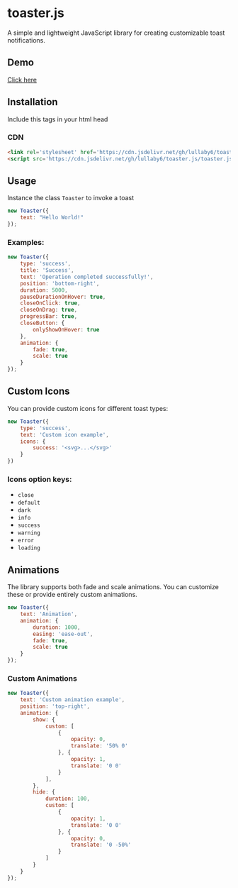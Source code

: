 # toaster.js

A simple and lightweight JavaScript library for creating customizable toast notifications.

## Demo

[Click here](https://lullaby6.github.io/toaster.js/)

## Installation

Include this tags in your html head

### CDN

```html
<link rel='stylesheet' href='https://cdn.jsdelivr.net/gh/lullaby6/toaster.js/toaster.css'>
<script src='https://cdn.jsdelivr.net/gh/lullaby6/toaster.js/toaster.js'></script>
```

## Usage

Instance the class `Toaster` to invoke a toast

```js
new Toaster({
	text: "Hello World!"
});
```

### Examples:

```js
new Toaster({
	type: 'success',
	title: 'Success',
	text: 'Operation completed successfully!',
	position: 'bottom-right',
	duration: 5000,
	pauseDurationOnHover: true,
	closeOnClick: true,
	closeOnDrag: true,
	progressBar: true,
	closeButton: {
		onlyShowOnHover: true
	},
	animation: {
		fade: true,
		scale: true
	}
});
```

## Custom Icons

You can provide custom icons for different toast types:

```js
new Toaster({
	type: 'success',
	text: 'Custom icon example',
	icons: {
		success: '<svg>...</svg>'
	}
})
```

### Icons option keys:
- `close`
- `default`
- `dark`
- `info`
- `success`
- `warning`
- `error`
- `loading`

## Animations

The library supports both fade and scale animations. You can customize these or provide entirely custom animations.

```js
new Toaster({
	text: 'Animation',
	animation: {
		duration: 1000,
		easing: 'ease-out',
		fade: true,
		scale: true
	}
});
```

### Custom Animations

```js
new Toaster({
	text: 'Custom animation example',
	position: 'top-right',
	animation: {
		show: {
			custom: [
				{
					opacity: 0,
					translate: '50% 0'
				}, {
					opacity: 1,
					translate: '0 0'
				}
			],
		},
		hide: {
			duration: 100,
			custom: [
				{
					opacity: 1,
					translate: '0 0'
				}, {
					opacity: 0,
					translate: '0 -50%'
				}
			]
		}
	}
});
```